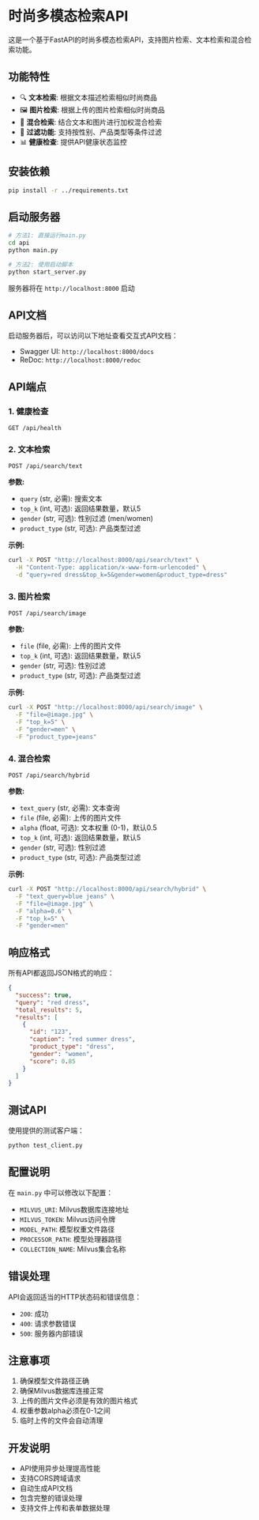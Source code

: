 # 时尚多模态检索API

这是一个基于FastAPI的时尚多模态检索API，支持图片检索、文本检索和混合检索功能。

## 功能特性

- 🔍 **文本检索**: 根据文本描述检索相似时尚商品
- 🖼️ **图片检索**: 根据上传的图片检索相似时尚商品  
- 🔄 **混合检索**: 结合文本和图片进行加权混合检索
- 🎯 **过滤功能**: 支持按性别、产品类型等条件过滤
- 📊 **健康检查**: 提供API健康状态监控

## 安装依赖

```bash
pip install -r ../requirements.txt
```

## 启动服务器

```bash
# 方法1: 直接运行main.py
cd api
python main.py

# 方法2: 使用启动脚本
python start_server.py
```

服务器将在 `http://localhost:8000` 启动

## API文档

启动服务器后，可以访问以下地址查看交互式API文档：
- Swagger UI: `http://localhost:8000/docs`
- ReDoc: `http://localhost:8000/redoc`

## API端点

### 1. 健康检查
```
GET /api/health
```

### 2. 文本检索
```
POST /api/search/text
```

**参数:**
- `query` (str, 必需): 搜索文本
- `top_k` (int, 可选): 返回结果数量，默认5
- `gender` (str, 可选): 性别过滤 (men/women)
- `product_type` (str, 可选): 产品类型过滤

**示例:**
```bash
curl -X POST "http://localhost:8000/api/search/text" \
  -H "Content-Type: application/x-www-form-urlencoded" \
  -d "query=red dress&top_k=5&gender=women&product_type=dress"
```

### 3. 图片检索
```
POST /api/search/image
```

**参数:**
- `file` (file, 必需): 上传的图片文件
- `top_k` (int, 可选): 返回结果数量，默认5
- `gender` (str, 可选): 性别过滤
- `product_type` (str, 可选): 产品类型过滤

**示例:**
```bash
curl -X POST "http://localhost:8000/api/search/image" \
  -F "file=@image.jpg" \
  -F "top_k=5" \
  -F "gender=men" \
  -F "product_type=jeans"
```

### 4. 混合检索
```
POST /api/search/hybrid
```

**参数:**
- `text_query` (str, 必需): 文本查询
- `file` (file, 必需): 上传的图片文件
- `alpha` (float, 可选): 文本权重 (0-1)，默认0.5
- `top_k` (int, 可选): 返回结果数量，默认5
- `gender` (str, 可选): 性别过滤
- `product_type` (str, 可选): 产品类型过滤

**示例:**
```bash
curl -X POST "http://localhost:8000/api/search/hybrid" \
  -F "text_query=blue jeans" \
  -F "file=@image.jpg" \
  -F "alpha=0.6" \
  -F "top_k=5" \
  -F "gender=men"
```

## 响应格式

所有API都返回JSON格式的响应：

```json
{
  "success": true,
  "query": "red dress",
  "total_results": 5,
  "results": [
    {
      "id": "123",
      "caption": "red summer dress",
      "product_type": "dress",
      "gender": "women",
      "score": 0.85
    }
  ]
}
```

## 测试API

使用提供的测试客户端：

```bash
python test_client.py
```

## 配置说明

在 `main.py` 中可以修改以下配置：

- `MILVUS_URI`: Milvus数据库连接地址
- `MILVUS_TOKEN`: Milvus访问令牌
- `MODEL_PATH`: 模型权重文件路径
- `PROCESSOR_PATH`: 模型处理器路径
- `COLLECTION_NAME`: Milvus集合名称

## 错误处理

API会返回适当的HTTP状态码和错误信息：

- `200`: 成功
- `400`: 请求参数错误
- `500`: 服务器内部错误

## 注意事项

1. 确保模型文件路径正确
2. 确保Milvus数据库连接正常
3. 上传的图片文件必须是有效的图片格式
4. 权重参数alpha必须在0-1之间
5. 临时上传的文件会自动清理

## 开发说明

- API使用异步处理提高性能
- 支持CORS跨域请求
- 自动生成API文档
- 包含完整的错误处理
- 支持文件上传和表单数据处理 